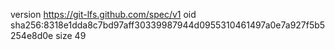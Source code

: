 version https://git-lfs.github.com/spec/v1
oid sha256:8318e1dda8c7bd97aff30339987944d0955310461497a0e7a927f5b5254e8d0e
size 49
